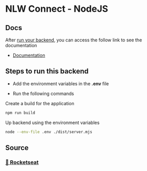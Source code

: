 # **NLW Connect - NodeJS**

## Docs
After [run your backend](#steps-to-run-this-backend), you can access the follow link to see the documentation
- [Documentation](http://localhost:3333/docs)

## Steps to run this backend

 - Add the environment variables in the **.env** file

 - Run the following commands

Create a build for the application 
``` bash
npm run build
``` 
Up backend using the environment variables 
``` bash
node --env-file .env ./dist/server.mjs
```

## Source 

### [**🚀 Rocketseat**](https://www.rocketseat.com.br)